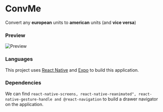 # ConvMe

Convert any __european__ units to __american__ units (and __vice versa__)

### Preview
![Preview](https://media.discordapp.net/attachments/889457653695266849/1039293505786355752/preview.gif?width=298&height=662)

### Languages

This project uses [React Native](https://reactnative.dev) and [Expo](https://expo.dev) to build this application.

### Dependencies

We can find `react-native-screens, react-native-reanimated", react-native-gesture-handle and @react-navigation`
to build a drawer navigator on the application.

